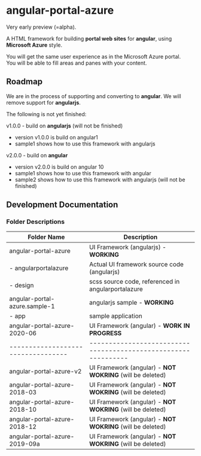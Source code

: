 # angular-portal-azure

Very early preview (=alpha).

A HTML framework for building **portal web sites** for **angular**, using **Microsoft Azure** style.

You will get the same user experience as in the Microsoft Azure portal.  
You will be able to fill areas and panes with your content.

## Roadmap

We are in the process of supporting and converting to **angular**.
We will remove support for **angularjs**.

The following is not yet finished:

v1.0.0 - build on **angularjs** (will not be finished)
- version v1.0.0 is build on angular1
- sample1 shows how to use this framework with angularjs

v2.0.0 - build on **angular**
- version v2.0.0 is build on angular 10
- sample1 shows how to use this framework with angular
- sample2 shows how to use this framework with angularjs (will not be finished)


## Development Documentation

### Folder Descriptions

| Folder Name                        | Description                                                    |
| ---------------------------------- | -------------------------------------------------------------- |
| angular-portal-azure               | UI Framework (angularjs) - **WORKING**                         |
| - angularportalazure               | Actual UI framework source code (angularjs)                    |
| - design                           | scss source code, referenced in angularportalazure             |
| angular-portal-azure.sample-1      | angularjs sample - **WORKING**                                 |
| - app                              | sample application                                             |
| angular-portal-azure-2020-06       | UI Framework (angular) - **WORK IN PROGRESS**                  |
| ---------------------------------- | -------------------------------------------------------------- |
| angular-portal-azure-v2            | UI Framework (angular) - **NOT WOKRING** (will be deleted)     |
| angular-portal-azure-2018-03       | UI Framework (angular) - **NOT WOKRING** (will be deleted)     |
| angular-portal-azure-2018-10       | UI Framework (angular) - **NOT WOKRING** (will be deleted)     |
| angular-portal-azure-2018-12       | UI Framework (angular) - **NOT WOKRING** (will be deleted)     |
| angular-portal-azure-2019-09a      | UI Framework (angular) - **NOT WOKRING** (will be deleted)     |
